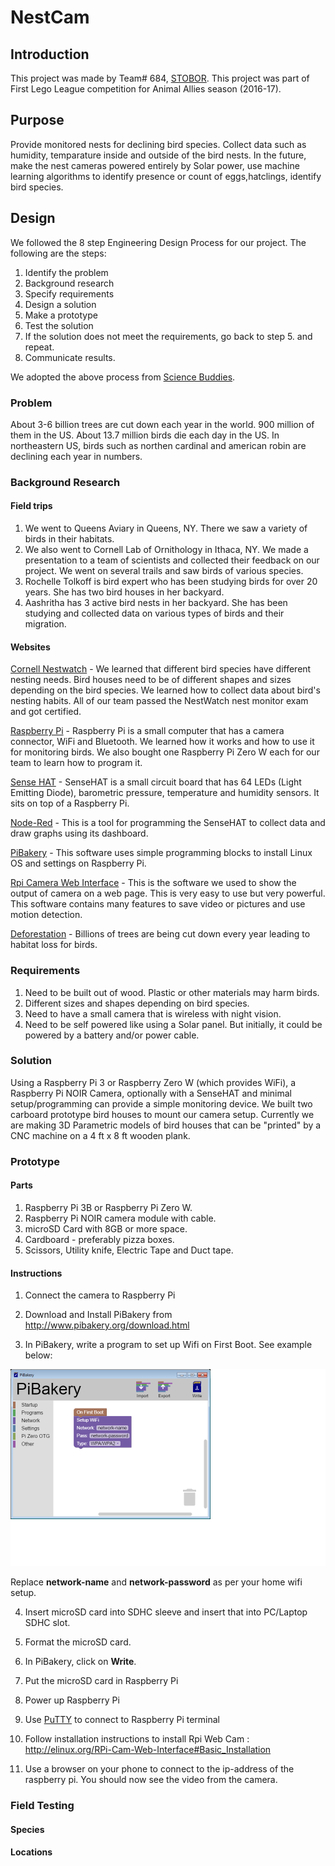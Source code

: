 # NestCam

## Introduction

This project was made by Team# 684, [STOBOR](http://www.stobor.club). This project was part of First Lego League competition for Animal Allies season (2016-17).

## Purpose

Provide monitored nests for declining bird species. Collect data such as humidity, temparature inside and outside of the bird nests. In the future, make the nest cameras powered entirely by Solar power, use machine learning algorithms to identify presence or count of eggs,hatclings, identify bird species.

## Design

We followed the 8 step Engineering Design Process for our project. The following are the steps:

1. Identify the problem
2. Background research
3. Specify requirements
4. Design a solution
5. Make a prototype
6. Test the solution
7. If the solution does not meet the requirements, go back to step 5. and repeat.
8. Communicate results.

We adopted the above process from [Science Buddies](http://www.sciencebuddies.org/engineering-design-process/engineering-design-process-steps.shtml).

### Problem

About 3-6 billion trees are cut down each year in the world. 900 million of them in the US. About 13.7 million birds die each day in the US. In northeastern US, birds such as northen cardinal and american robin are declining each year in numbers.

### Background Research

#### Field trips

1. We went to Queens Aviary in Queens, NY. There we saw a variety of birds in their habitats.
2. We also went to Cornell Lab of Ornithology in Ithaca, NY. We made a presentation to a team of scientists and collected their feedback on our project. We went on several trails and saw birds of various species. 
3. Rochelle Tolkoff is bird expert who has been studying birds for over 20 years. She has two bird houses in her backyard.
4. Aashritha has 3 active bird nests in her backyard. She has been studying and collected data on various types of birds and their migration.

#### Websites

[Cornell Nestwatch](http://www.nestwatch.org) - 
We learned that different bird species have different nesting needs. Bird houses need to be of different shapes and sizes depending on the bird species. We learned how to collect data about bird's nesting habits. All of our team passed the NestWatch nest monitor exam and got certified.

[Raspberry Pi](http://www.raspberrypi.org) - 
Raspberry Pi is a small computer that has a camera connector, WiFi and Bluetooth. We learned how it works and how to use it for monitoring birds. We also bought one Raspberry Pi Zero W each for our team to learn how to program it.

[Sense HAT](www.raspberrypi.org/senseHAT) - 
SenseHAT is a small circuit board that has 64 LEDs (Light Emitting Diode), barometric pressure, temperature and humidity sensors. It sits on top of a Raspberry Pi.

[Node-Red](http://www.nodered.org) - 
This is a tool for programming the SenseHAT to collect data and draw graphs using its dashboard.

[PiBakery](http://www.pibakery.org/) - This software uses simple programming blocks to install Linux OS and settings on Raspberry Pi.

[Rpi Camera Web Interface](http://elinux.org/RPi-Cam-Web-Interface) - This is the software we used to show the output of camera on a web page. This is very easy to use but very powerful. This software contains many features to save video or pictures and use motion detection.

[Deforestation](http://time.com/4019277/trees-humans-deforestation/) - Billions of trees are being cut down every year leading to habitat loss for birds.

### Requirements

1. Need to be built out of wood. Plastic or other materials may harm birds.
2. Different sizes and shapes depending on bird species.
3. Need to have a small camera that is wireless with night vision. 
4. Need to be self powered like using a Solar panel. But initially, it could be powered by a battery and/or power cable. 

### Solution 

Using a Raspberry Pi 3 or Raspberry Zero W (which provides WiFi), a Raspberry Pi NOIR Camera, optionally with a SenseHAT and minimal setup/programming can provide a simple monitoring device. We built two carboard prototype bird houses to mount our camera setup. Currently we are making 3D Parametric models of bird houses that can be "printed" by a CNC machine on a 4 ft x 8 ft wooden plank. 

### Prototype

#### Parts

1. Raspberry Pi 3B or Raspberry Pi Zero W.
2. Raspberry Pi NOIR camera module with cable.
3. microSD Card with 8GB or more space.
4. Cardboard - preferably pizza boxes.
5. Scissors, Utility knife, Electric Tape and Duct tape. 

#### Instructions

1. Connect the camera to Raspberry Pi

2. Download and Install PiBakery from http://www.pibakery.org/download.html

3. In PiBakery, write a program to set up Wifi on First Boot. See example below:

![First Boot Program](images/pibakery_firstboot.png)

Replace **network-name** and **network-password** as per your home wifi setup. 

4. Insert microSD card into SDHC sleeve and insert that into PC/Laptop SDHC slot.

5. Format the microSD card.

6. In PiBakery, click on **Write**. 

7. Put the microSD card in Raspberry Pi 

8. Power up Raspberry Pi

9. Use [PuTTY](http://www.putty.org/) to connect to Raspberry Pi terminal

9. Follow installation instructions to install Rpi Web Cam : http://elinux.org/RPi-Cam-Web-Interface#Basic_Installation

10. Use a browser on your phone to connect to the ip-address of the raspberry pi. You should now see the video from the camera.

### Field Testing

#### Species

#### Locations




